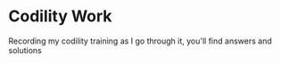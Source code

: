 # Codility Work

Recording my codility training as I go through it, you'll find answers and solutions
